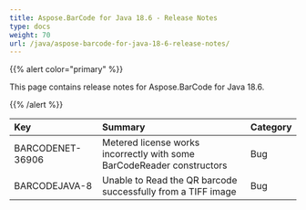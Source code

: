 ```yaml
---
title: Aspose.BarCode for Java 18.6 - Release Notes
type: docs
weight: 70
url: /java/aspose-barcode-for-java-18-6-release-notes/
---
```


{{% alert color="primary" %}} 

This page contains release notes for Aspose.BarCode for Java 18.6.

{{% /alert %}} 

|**Key**|**Summary**|**Category**|
| :- | :- | :- |
|BARCODENET-36906|Metered license works incorrectly with some BarCodeReader constructors|Bug|
|BARCODEJAVA-8|Unable to Read the QR barcode successfully from a TIFF image|Bug|

